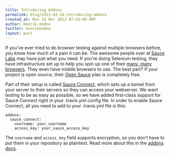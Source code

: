 ```yaml
---
title: Introducing Addons
permalink: blog/2013-03-18-introducing-addons
created_at: Mon 18 Mar 2013 07:43:00 GMT
author: Henrik Hodne
twitter: henrikhodne
layout: post
---
```


If you've ever tried to do browser testing against multiple browsers before,
you know how much of a pain it can be. The awesome people over at
[Sauce Labs][sauce-labs] may have just what you need. If you're doing Selenium
testing, they have infrastructure set up to help you spin up one of their
[many, many browsers][sauce-browsers]. They even have mobile browsers to use.
The best part? If your project is open source, their [Open Sauce][open-sauce]
plan is completely free.

Part of their setup is called [Sauce Connect][sauce-connect], which sets up a
tunnel from your server to their servers so they can access your webserver. We
want testing to be as easy as possible, so we have added first-class support
for Sauce Connect right in your .travis.yml config file. In order to enable
Sauce Connect, all you need to add to your .travis.yml file is this:

    addons:
      sauce_connect:
        username: your_username
        access_key: your_sauce_access_key

The `username` and `access_key` field supports encryption, so you don't have to
put them in your repository as plaintext. Read more about this in the
[addons docs][addons].

[sauce-labs]: https://saucelabs.com
[sauce-browsers]: https://saucelabs.com/docs/browsers
[open-sauce]: https://saucelabs.com/signup/plan/OSS
[sauce-connect]: https://saucelabs.com/docs/connect
[addons]: http://about.travis-ci.org/docs/user/encryption-keys/
